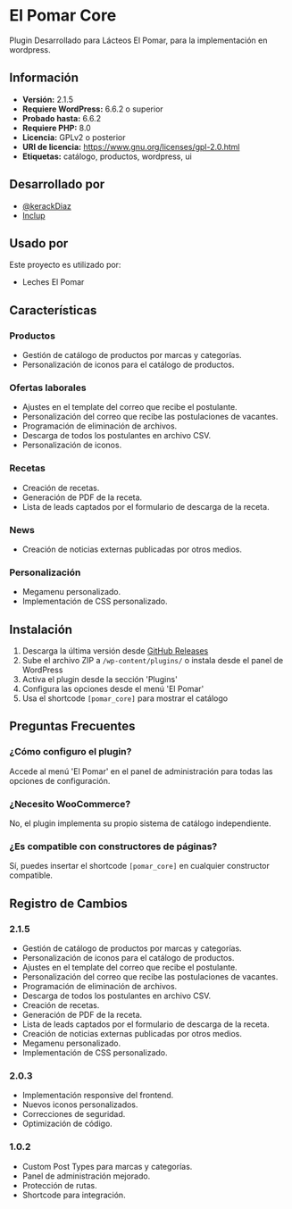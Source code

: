 # El Pomar Core

Plugin Desarrollado para Lácteos El Pomar, para la implementación en wordpress.

## Información

- **Versión:** 2.1.5
- **Requiere WordPress:** 6.6.2 o superior
- **Probado hasta:** 6.6.2  
- **Requiere PHP:** 8.0
- **Licencia:** GPLv2 o posterior
- **URI de licencia:** https://www.gnu.org/licenses/gpl-2.0.html
- **Etiquetas:** catálogo, productos, wordpress, ui

## Desarrollado por

- [@kerackDiaz](https://www.github.com/kerackdiaz)
- [Inclup](https://inclup.com)

## Usado por

Este proyecto es utilizado por:

- Leches El Pomar

## Características

### Productos
- Gestión de catálogo de productos por marcas y categorías.
- Personalización de iconos para el catálogo de productos.

### Ofertas laborales
- Ajustes en el template del correo que recibe el postulante.
- Personalización del correo que recibe las postulaciones de vacantes.
- Programación de eliminación de archivos.
- Descarga de todos los postulantes en archivo CSV.
- Personalización de iconos.

### Recetas
- Creación de recetas.
- Generación de PDF de la receta.
- Lista de leads captados por el formulario de descarga de la receta.

### News
- Creación de noticias externas publicadas por otros medios.

### Personalización
- Megamenu personalizado.
- Implementación de CSS personalizado.

## Instalación

1. Descarga la última versión desde [GitHub Releases](https://github.com/kerackdiaz/El_PomarCoreWP/releases)
2. Sube el archivo ZIP a `/wp-content/plugins/` o instala desde el panel de WordPress
3. Activa el plugin desde la sección 'Plugins'
4. Configura las opciones desde el menú 'El Pomar'
5. Usa el shortcode `[pomar_core]` para mostrar el catálogo

## Preguntas Frecuentes

### ¿Cómo configuro el plugin?
Accede al menú 'El Pomar' en el panel de administración para todas las opciones de configuración.

### ¿Necesito WooCommerce?
No, el plugin implementa su propio sistema de catálogo independiente.

### ¿Es compatible con constructores de páginas?
Sí, puedes insertar el shortcode `[pomar_core]` en cualquier constructor compatible.

## Registro de Cambios

### 2.1.5
- Gestión de catálogo de productos por marcas y categorías.
- Personalización de iconos para el catálogo de productos.
- Ajustes en el template del correo que recibe el postulante.
- Personalización del correo que recibe las postulaciones de vacantes.
- Programación de eliminación de archivos.
- Descarga de todos los postulantes en archivo CSV.
- Creación de recetas.
- Generación de PDF de la receta.
- Lista de leads captados por el formulario de descarga de la receta.
- Creación de noticias externas publicadas por otros medios.
- Megamenu personalizado.
- Implementación de CSS personalizado.

### 2.0.3
- Implementación responsive del frontend.
- Nuevos iconos personalizados.
- Correcciones de seguridad.
- Optimización de código.

### 1.0.2 
- Custom Post Types para marcas y categorías.
- Panel de administración mejorado.
- Protección de rutas.
- Shortcode para integración.